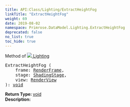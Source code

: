 ```yaml
---
title: API:Class/Lighting/ExtractHeightFog
linkTitle: "ExtractHeightFog"
weight: 69
date: 2019-08-02
namespace: Primrose.DataModel.Lighting.ExtractHeightFog
deprecated: false
no_list: true
toc_hide: true
---
```

Method of <a href="/docs/api-reference/Class/Lighting"><img src="/icons/silk/lightbulb.png"/>&nbsp;Lighting</a>
<pre class="method-declaration">
ExtractHeightFog (
    frame: <a class="type" href="/docs/api-reference/Misc/RenderFrame">RenderFrame</a>,
    stage: <a class="type" href="/docs/api-reference/Misc/ShadingStage">ShadingStage</a>,
    view: <a class="type" href="/docs/api-reference/Misc/RenderView">RenderView</a>
): <a class="type" href="/docs/api-reference/System/void">void</a></pre>
<b>Return Type: </b>
<a class="type" href="/docs/api-reference/System/void">void</a>
<br/>
<b>Description: </b>
